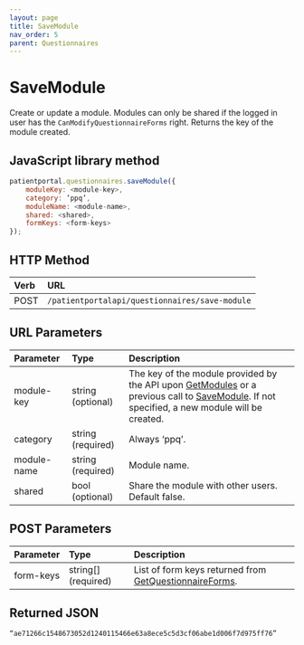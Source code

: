```yaml
---
layout: page
title: SaveModule
nav_order: 5
parent: Questionnaires
---
```


# SaveModule

Create or update a module. Modules can only be shared if the logged in user has the `CanModifyQuestionnaireForms` right. Returns the key of the module created.

## JavaScript library method

```javascript
patientportal.questionnaires.saveModule({
    moduleKey: <module-key>,
    category: ’ppq’,
    moduleName: <module-name>,
    shared: <shared>,
    formKeys: <form-keys>
});
```

## HTTP Method

| Verb | URL                                               |
|:-----|:--------------------------------------------------|
| POST | `/patientportalapi/questionnaires/save-module` |

## URL Parameters

| Parameter | Type   | Description                                                 |
|:----------|:-------|:------------------------------------------------------------|
| module-key | string (optional) | The key of the module provided by the API upon [GetModules](../questionnaires/getmodules) or a previous call to [SaveModule](../questionnaires/savemodule). If not specified, a new module will be created. |
| category | string (required) | Always ‘ppq’. |
| module-name | string (required) | Module name. |
| shared | bool (optional) | Share the module with other users. Default false. |

## POST Parameters

| Parameter | Type   | Description                                                 |
|:----------|:-------|:------------------------------------------------------------|
| form-keys | string[] (required) | List of form keys returned from [GetQuestionnaireForms](../questionnaires/getquestionnaireforms). |

## Returned JSON

```
“ae71266c1548673052d1240115466e63a8ece5c5d3cf06abe1d006f7d975ff76”
```
